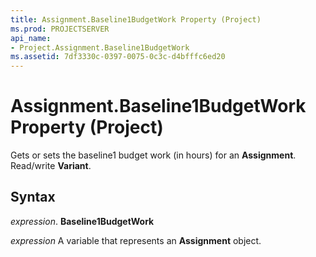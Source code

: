 ```yaml
---
title: Assignment.Baseline1BudgetWork Property (Project)
ms.prod: PROJECTSERVER
api_name:
- Project.Assignment.Baseline1BudgetWork
ms.assetid: 7df3330c-0397-0075-0c3c-d4bfffc6ed20
---
```



# Assignment.Baseline1BudgetWork Property (Project)

Gets or sets the baseline1 budget work (in hours) for an  **Assignment**. Read/write **Variant**.


## Syntax

 _expression_. **Baseline1BudgetWork**

 _expression_ A variable that represents an **Assignment** object.


